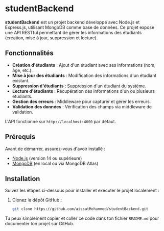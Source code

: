 # studentBackend

**studentBackend** est un projet backend développé avec Node.js et Express.js, utilisant MongoDB comme base de données. Ce projet expose une API RESTful permettant de gérer les informations des étudiants (création, mise à jour, suppression et lecture).

## Fonctionnalités

- **Création d'étudiants** : Ajout d'un étudiant avec ses informations (nom, âge, etc.).
- **Mise à jour des étudiants** : Modification des informations d'un étudiant existant.
- **Suppression d'étudiants** : Suppression d'un étudiant du système.
- **Lecture d'étudiants** : Récupération des informations d'un ou plusieurs étudiants.
- **Gestion des erreurs** : Middleware pour capturer et gérer les erreurs.
- **Validation des données** : Vérification des champs via middleware de validation.
  
L'API fonctionne sur `http://localhost:4000` par défaut.

## Prérequis

Avant de démarrer, assurez-vous d'avoir installé :

- [Node.js](https://nodejs.org/) (version 14 ou supérieure)
- [MongoDB](https://www.mongodb.com/) (en local ou via MongoDB Atlas)

## Installation

Suivez les étapes ci-dessous pour installer et exécuter le projet localement :

1. Clonez le dépôt GitHub :

   ```bash
   git clone https://github.com/aissatMohammed/studentBackend.git

Tu peux simplement copier et coller ce code dans ton fichier `README.md` pour documenter ton projet sur GitHub.
